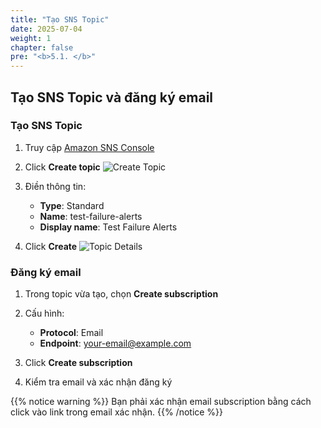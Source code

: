```yaml
---
title: "Tạo SNS Topic"
date: 2025-07-04
weight: 1
chapter: false
pre: "<b>5.1. </b>"
---
```


## Tạo SNS Topic và đăng ký email

### Tạo SNS Topic

1. Truy cập [Amazon SNS Console](https://console.aws.amazon.com/sns/home)

2. Click **Create topic**
   ![Create Topic](/images/5-monitoring/5.1-create-topic.png)

3. Điền thông tin:
   - **Type**: Standard
   - **Name**: test-failure-alerts
   - **Display name**: Test Failure Alerts

4. Click **Create**
   ![Topic Details](/images/5-monitoring/5.1-topic-details.png)

### Đăng ký email

1. Trong topic vừa tạo, chọn **Create subscription**

2. Cấu hình:
   - **Protocol**: Email
   - **Endpoint**: your-email@example.com

3. Click **Create subscription**

4. Kiểm tra email và xác nhận đăng ký

{{% notice warning %}}
Bạn phải xác nhận email subscription bằng cách click vào link trong email xác nhận.
{{% /notice %}}
